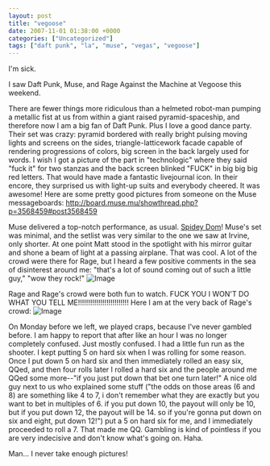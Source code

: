 ```yaml
---
layout: post
title: "vegoose"
date: 2007-11-01 01:38:00 +0000
categories: ["Uncategorized"]
tags: ["daft punk", "la", "muse", "vegas", "vegoose"]
---
```


I'm sick.

I saw Daft Punk, Muse, and Rage Against the Machine at Vegoose this weekend. 

There are fewer things more ridiculous than a helmeted robot-man pumping a metallic fist at us from within a giant raised pyramid-spaceship, and therefore now I am a big fan of Daft Punk. Plus I love a good dance party. Their set was crazy: pyramid bordered with really bright pulsing moving lights and screens on the sides, triangle-latticework facade capable of rendering progressions of colors, big screen in the back largely used for words. I wish I got a picture of the part in "technologic" where they said "fuck it" for two stanzas and the back screen blinked "FUCK" in big big big red letters. That would have made a fantastic livejournal icon. In their encore, they surprised us with light-up suits and everybody cheered. It was awesome! Here are some pretty good pictures from someone on the Muse messageboards: http://board.muse.mu/showthread.php?p=3568459#post3568459

Muse delivered a top-notch performance, as usual. [Spidey Dom](http://board.muse.mu/showthread.php?p=3566237#post3566237)! Muse's set was minimal, and the setlist was very similar to the one we saw at Irvine, only shorter. At one point Matt stood in the spotlight with his mirror guitar and shone a beam of light at a passing airplane. That was cool. A lot of the crowd were there for Rage, but I heard a few positive comments in the sea of disinterest around me: "that's a lot of sound coming out of such a little guy," "wow they rock!"
![Image](http://farm3.static.flickr.com/2045/1810917479_fa54489855.jpg)

Rage and Rage's crowd were both fun to watch. FUCK YOU I WON'T DO WHAT YOU TELL ME!!!!!!!!!!!!!!!!!!!!!!!!!
Here I am at the very back of Rage's crowd:
![Image](http://farm3.static.flickr.com/2336/1811780558_517a2a903e.jpg)

On Monday before we left, we played craps, because I've never gambled before. I am happy to report that after like an hour I was no longer completely confused. Just mostly confused. I had a little fun run as the shooter. I kept putting 5 on hard six when I was rolling for some reason. Once I put down 5 on hard six and then immediately rolled an easy six, QQed, and then four rolls later I rolled a hard six and the people around me QQed some more--"if you just put down that bet one turn later!" A nice old guy next to us who explained some stuff ("the odds on those areas (6 and 8) are something like 4 to 7, i don't remember what they are exactly but you want to bet in multiples of 6. if you put down 10, the payout will only be 10, but if you put down 12, the payout will be 14. so if you're gonna put down on six and eight, put down 12!") put a 5 on hard six for me, and I immediately proceeded to roll a 7. That made me QQ. Gambling is kind of pointless if you are very indecisive and don't know what's going on. Haha. 

Man... I never take enough pictures!